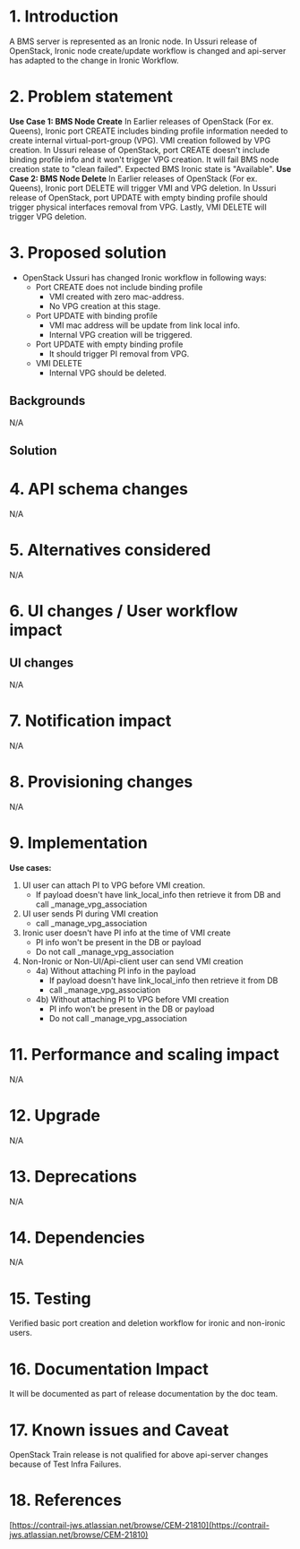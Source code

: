 # 1. Introduction

A BMS server is represented as an Ironic node. In Ussuri release of OpenStack, Ironic node create/update workflow is changed and api-server has adapted to the change in Ironic Workflow.

# [](https://github.com/tungstenfabric/tf-specs/blob/master/R2011/ironic_openstack_ussuri_api_changes.md#2-problem-statement)2. Problem statement
**Use Case 1: BMS Node Create**
In Earlier releases of OpenStack (For ex. Queens), Ironic port CREATE includes binding profile information needed to create internal virtual-port-group (VPG). VMI creation followed by VPG creation. In Ussuri release of OpenStack, port CREATE doesn't include binding profile info and it won't trigger VPG creation. It will fail BMS node creation state to "clean failed". Expected BMS Ironic state is "Available".
**Use Case 2: BMS Node Delete**
In Earlier releases of OpenStack (For ex. Queens), Ironic port DELETE will trigger VMI and VPG deletion. In Ussuri release of OpenStack, port UPDATE with empty binding profile should trigger physical interfaces removal from VPG. Lastly, VMI DELETE will trigger VPG deletion.
# [](https://github.com/tungstenfabric/tf-specs/blob/master/R2011/ironic_openstack_ussuri_api_changes.md#3-proposed-solution)3. Proposed solution
- OpenStack Ussuri has changed Ironic workflow in following ways: 
	- Port CREATE does not include binding profile
		- VMI created with zero mac-address.
		- No VPG creation at this stage.
	- Port UPDATE with binding profile
		- VMI mac address will be update from link local info.
		- Internal VPG creation will be triggered.
	- Port UPDATE with empty binding profile
		- It should trigger PI removal from VPG.
	- VMI DELETE
		- Internal VPG should be deleted.

## [](https://github.com/tungstenfabric/tf-specs/blob/master/R2011/ironic_openstack_ussuri_api_changes.md#backgrounds)Backgrounds

N/A

## [](https://github.com/tungstenfabric/tf-specs/blob/master/R2011/ironic_openstack_ussuri_api_changes.md#solution)Solution


# [](https://github.com/tungstenfabric/tf-specs/blob/master/R2011/ironic_openstack_ussuri_api_changes.md#4-api-schema-changes)4. API schema changes

N/A

# [](https://github.com/tungstenfabric/tf-specs/blob/master/R2011/ironic_openstack_ussuri_api_changes.md#5-alternatives-considered)5. Alternatives considered

N/A

# [](https://github.com/tungstenfabric/tf-specs/blob/master/R2011/ironic_openstack_ussuri_api_changes.md#6-ui-changes--user-workflow-impact)6. UI changes / User workflow impact

## [](https://github.com/tungstenfabric/tf-specs/blob/master/R2011/sriov_provisioning.md#ui-changes)UI changes

N/A
# [](https://github.com/tungstenfabric/tf-specs/blob/master/R2011/ironic_openstack_ussuri_api_changes.md#7-notification-impact)7. Notification impact

N/A

# [](https://github.com/tungstenfabric/tf-specs/blob/master/R2011/ironic_openstack_ussuri_api_changes.md#8-provisioning-changes)8. Provisioning changes

N/A

# [](https://github.com/tungstenfabric/tf-specs/blob/master/R2011/ironic_openstack_ussuri_api_changes.md#9-implementation)9. Implementation
**Use cases:**
 1. UI user can attach PI to VPG before VMI creation. 
	 - If payload doesn't have link_local_info then retrieve it from DB and call _manage_vpg_association
 2. UI user sends PI during VMI creation
     - call _manage_vpg_association
 3. Ironic user doesn't have PI info at the time of VMI create
     - PI info won't be present in the DB or payload
     - Do not call _manage_vpg_association
  4. Non-Ironic or Non-UI/Api-client user can send VMI creation
       - 4a) Without attaching PI info in the payload
	       - If payload doesn't have link_local_info then retrieve it from DB 
	       - call _manage_vpg_association
       - 4b) Without attaching PI to VPG before VMI creation
	       - PI info won't be present in the DB or payload
	       - Do not call _manage_vpg_association

# [](https://github.com/tungstenfabric/tf-specs/blob/master/R2011/ironic_openstack_ussuri_api_changes.md#11-performance-and-scaling-impact)11. Performance and scaling impact

N/A

# [](https://github.com/tungstenfabric/tf-specs/blob/master/R2011/ironic_openstack_ussuri_api_changes.md#12-upgrade)12. Upgrade

N/A

# [](https://github.com/tungstenfabric/tf-specs/blob/master/R2011/ironic_openstack_ussuri_api_changes.md#13-deprecations)13. Deprecations

N/A

# [](https://github.com/tungstenfabric/tf-specs/blob/master/R2011/ironic_openstack_ussuri_api_changes.md#14-dependencies)14. Dependencies

N/A

# [](https://github.com/tungstenfabric/tf-specs/blob/master/R2011/ironic_openstack_ussuri_api_changes.md#15-testing)15. Testing
Verified basic port creation and deletion workflow for ironic and non-ironic users.

# [](https://github.com/tungstenfabric/tf-specs/blob/master/R2011/ironic_openstack_ussuri_api_changes.md#16-documentation-impact)16. Documentation Impact

It will be documented as part of release documentation by the doc team.

# [](https://github.com/tungstenfabric/tf-specs/blob/master/R2011/ironic_openstack_ussuri_api_changes.md#17-known-issues-and-caveat)17. Known issues and Caveat

OpenStack Train release is not qualified for above api-server changes because of Test Infra Failures.

# [](https://github.com/tungstenfabric/tf-specs/blob/master/R2011/ironic_openstack_ussuri_api_changes.md#18-references)18. References

[https://contrail-jws.atlassian.net/browse/CEM-21810](https://contrail-jws.atlassian.net/browse/CEM-21810)
